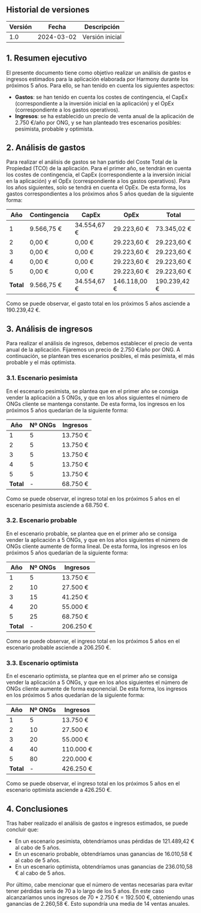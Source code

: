 ## Historial de versiones

| Versión | Fecha      | Descripción               |
| ------- | ---------- | ------------------------- |
| 1.0     | 2024-03-02 | Versión inicial           |

## 1. Resumen ejecutivo

El presente documento tiene como objetivo realizar un análisis de gastos e ingresos estimados para la aplicación elaborada por Harmony durante los próximos 5 años. Para ello, se han tenido en cuenta los siguientes aspectos:

- **Gastos**: se han tenido en cuenta los costes de contingencia, el CapEx (correspondiente a la inversión inicial en la aplicación) y el OpEx (correspondiente a los gastos operativos).
- **Ingresos**: se ha establecido un precio de venta anual de la aplicación de 2.750 €/año por ONG, y se han planteado tres escenarios posibles: pesimista, probable y optimista.

## 2. Análisis de gastos

Para realizar el análisis de gastos se han partido del Coste Total de la Propiedad (TCO) de la aplicación. Para el primer año, se tendrán en cuenta los costes de contingencia, el CapEx (correspondiente a la inversión inicial en la aplicación) y el OpEx (correspondiente a los gastos operativos). Para los años siguientes, solo se tendrá en cuenta el OpEx. De esta forma, los gastos correspondientes a los próximos años 5 años quedan de la siguiente forma:

| Año  | Contingencia | CapEx | OpEx | Total |
| ---- | ------------ | ----- | ---- | ----- |
| 1    | 9.566,75 €     | 34.554,67 € | 29.223,60 € | 73.345,02 € |
| 2    | 0,00 €        | 0,00 € | 29.223,60 € | 29.223,60 € |
| 3    | 0,00 €        | 0,00 € | 29.223,60 € | 29.223,60 € |
| 4    | 0,00 €        | 0,00 € | 29.223,60 € | 29.223,60 € |
| 5    | 0,00 €        | 0,00 € | 29.223,60 € | 29.223,60 € |
| **Total** | 9.566,75 €     | 34.554,67 € | 146.118,00 € | 190.239,42 € |

Como se puede observar, el gasto total en los próximos 5 años asciende a 190.239,42 €.

## 3. Análisis de ingresos

Para realizar el análisis de ingresos, debemos establecer el precio de venta anual de la aplicación. Fijaremos un precio de 2.750 €/año por ONG. A continuación, se plantean tres escenarios posibles, el más pesimista, el más probable y el más optimista.

### 3.1. Escenario pesimista

En el escenario pesimista, se plantea que en el primer año se consiga vender la aplicación a 5 ONGs, y que en los años siguientes el número de ONGs cliente se mantenga constante. De esta forma, los ingresos en los próximos 5 años quedarían de la siguiente forma:

| Año  | Nº ONGs | Ingresos |
| ---- | ------- | -------- |
| 1    | 5       | 13.750 € |
| 2    | 5       | 13.750 € |
| 3    | 5       | 13.750 € |
| 4    | 5       | 13.750 € |
| 5    | 5       | 13.750 € |
| **Total** | -      | 68.750 € |

Como se puede observar, el ingreso total en los próximos 5 años en el escenario pesimista asciende a 68.750 €.

### 3.2. Escenario probable

En el escenario probable, se plantea que en el primer año se consiga vender la aplicación a 5 ONGs, y que en los años siguientes el número de ONGs cliente aumente de forma lineal. De esta forma, los ingresos en los próximos 5 años quedarían de la siguiente forma:

| Año  | Nº ONGs | Ingresos |
| ---- | ------- | -------- |
| 1    | 5       | 13.750 € |
| 2    | 10      | 27.500 € |
| 3    | 15      | 41.250 € |
| 4    | 20      | 55.000 € |
| 5    | 25      | 68.750 € |
| **Total** | -      | 206.250 € |

Como se puede observar, el ingreso total en los próximos 5 años en el escenario probable asciende a 206.250 €.

### 3.3. Escenario optimista

En el escenario optimista, se plantea que en el primer año se consiga vender la aplicación a 5 ONGs, y que en los años siguientes el número de ONGs cliente aumente de forma exponencial. De esta forma, los ingresos en los próximos 5 años quedarían de la siguiente forma:

| Año  | Nº ONGs | Ingresos |
| ---- | ------- | -------- |
| 1    | 5       | 13.750 € |
| 2    | 10      | 27.500 € |
| 3    | 20      | 55.000 € |
| 4    | 40      | 110.000 € |
| 5    | 80      | 220.000 € |
| **Total** | -      | 426.250 € |

Como se puede observar, el ingreso total en los próximos 5 años en el escenario optimista asciende a 426.250 €.


## 4. Conclusiones

Tras haber realizado el análisis de gastos e ingresos estimados, se puede concluir que:

- En un escenario pesimista, obtendríamos unas pérdidas de 121.489,42 € al cabo de 5 años.
- En un escenario probable, obtendríamos unas ganancias de 16.010,58 € al cabo de 5 años.
- En un escenario optimista, obtendríamos unas ganancias de 236.010,58 € al cabo de 5 años.

Por último, cabe mencionar que el número de ventas necesarias para evitar tener pérdidas sería de 70 a lo largo de los 5 años. En este caso alcanzaríamos unos ingresos de 70 * 2.750 € = 192.500 €, obteniendo unas ganancias de 2.260,58 €. Esto supondría una media de 14 ventas anuales.
